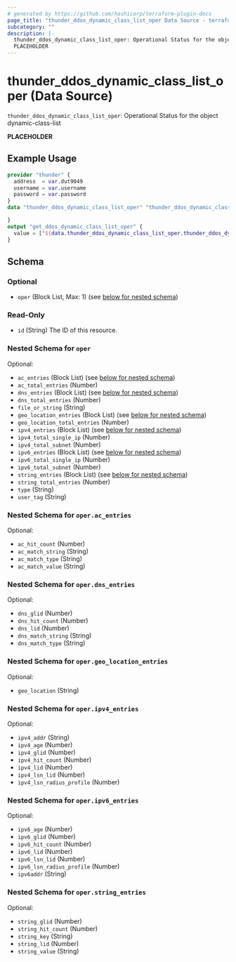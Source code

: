 ```yaml
---
# generated by https://github.com/hashicorp/terraform-plugin-docs
page_title: "thunder_ddos_dynamic_class_list_oper Data Source - terraform-provider-thunder"
subcategory: ""
description: |-
  thunder_ddos_dynamic_class_list_oper: Operational Status for the object dynamic-class-list
  PLACEHOLDER
---
```


# thunder_ddos_dynamic_class_list_oper (Data Source)

`thunder_ddos_dynamic_class_list_oper`: Operational Status for the object dynamic-class-list

__PLACEHOLDER__

## Example Usage

```terraform
provider "thunder" {
  address  = var.dut9049
  username = var.username
  password = var.password
}
data "thunder_ddos_dynamic_class_list_oper" "thunder_ddos_dynamic_class_list_oper" {

}
output "get_ddos_dynamic_class_list_oper" {
  value = ["${data.thunder_ddos_dynamic_class_list_oper.thunder_ddos_dynamic_class_list_oper}"]
}
```

<!-- schema generated by tfplugindocs -->
## Schema

### Optional

- `oper` (Block List, Max: 1) (see [below for nested schema](#nestedblock--oper))

### Read-Only

- `id` (String) The ID of this resource.

<a id="nestedblock--oper"></a>
### Nested Schema for `oper`

Optional:

- `ac_entries` (Block List) (see [below for nested schema](#nestedblock--oper--ac_entries))
- `ac_total_entries` (Number)
- `dns_entries` (Block List) (see [below for nested schema](#nestedblock--oper--dns_entries))
- `dns_total_entries` (Number)
- `file_or_string` (String)
- `geo_location_entries` (Block List) (see [below for nested schema](#nestedblock--oper--geo_location_entries))
- `geo_location_total_entries` (Number)
- `ipv4_entries` (Block List) (see [below for nested schema](#nestedblock--oper--ipv4_entries))
- `ipv4_total_single_ip` (Number)
- `ipv4_total_subnet` (Number)
- `ipv6_entries` (Block List) (see [below for nested schema](#nestedblock--oper--ipv6_entries))
- `ipv6_total_single_ip` (Number)
- `ipv6_total_subnet` (Number)
- `string_entries` (Block List) (see [below for nested schema](#nestedblock--oper--string_entries))
- `string_total_entries` (Number)
- `type` (String)
- `user_tag` (String)

<a id="nestedblock--oper--ac_entries"></a>
### Nested Schema for `oper.ac_entries`

Optional:

- `ac_hit_count` (Number)
- `ac_match_string` (String)
- `ac_match_type` (String)
- `ac_match_value` (String)


<a id="nestedblock--oper--dns_entries"></a>
### Nested Schema for `oper.dns_entries`

Optional:

- `dns_glid` (Number)
- `dns_hit_count` (Number)
- `dns_lid` (Number)
- `dns_match_string` (String)
- `dns_match_type` (String)


<a id="nestedblock--oper--geo_location_entries"></a>
### Nested Schema for `oper.geo_location_entries`

Optional:

- `geo_location` (String)


<a id="nestedblock--oper--ipv4_entries"></a>
### Nested Schema for `oper.ipv4_entries`

Optional:

- `ipv4_addr` (String)
- `ipv4_age` (Number)
- `ipv4_glid` (Number)
- `ipv4_hit_count` (Number)
- `ipv4_lid` (Number)
- `ipv4_lsn_lid` (Number)
- `ipv4_lsn_radius_profile` (Number)


<a id="nestedblock--oper--ipv6_entries"></a>
### Nested Schema for `oper.ipv6_entries`

Optional:

- `ipv6_age` (Number)
- `ipv6_glid` (Number)
- `ipv6_hit_count` (Number)
- `ipv6_lid` (Number)
- `ipv6_lsn_lid` (Number)
- `ipv6_lsn_radius_profile` (Number)
- `ipv6addr` (String)


<a id="nestedblock--oper--string_entries"></a>
### Nested Schema for `oper.string_entries`

Optional:

- `string_glid` (Number)
- `string_hit_count` (Number)
- `string_key` (String)
- `string_lid` (Number)
- `string_value` (String)


